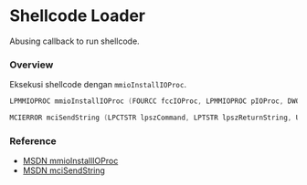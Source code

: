 # Shellcode Loader

Abusing callback to run shellcode.

### Overview

Eksekusi shellcode dengan `mmioInstallIOProc`.

```c++
LPMMIOPROC mmioInstallIOProc (FOURCC fccIOProc, LPMMIOPROC pIOProc, DWORD dwFlags);

MCIERROR mciSendString (LPCTSTR lpszCommand, LPTSTR lpszReturnString, UINT cchReturn, HANDLE hwndCallback);
```

### Reference 

- [MSDN mmioInstallIOProc](https://docs.microsoft.com/en-us/windows/win32/api/mmiscapi/nf-mmiscapi-mmioinstallioproc)
- [MSDN mciSendString](https://docs.microsoft.com/en-us/previous-versions//dd757161(v=vs.85))
